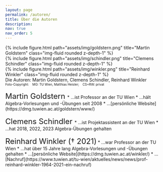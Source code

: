 ```yaml
---
layout: page
permalink: /autoren/
title: Über die Autoren
description: 
nav: true
nav_order: 5
---
```


<div class="row justify-content-sm-center">
    <div class="col-sm-4 mt-3 mt-md-0">
        {% include figure.html path="assets/img/goldstern.png" title="Martin Goldstern" class="img-fluid rounded z-depth-1" %}
    </div>
    <div class="col-sm-4 mt-3 mt-md-0">
        {% include figure.html path="assets/img/schindler.png" title="Clemens Schindler" class="img-fluid rounded z-depth-1" %}
    </div>
    <div class="col-sm-4 mt-3 mt-md-0">
        {% include figure.html path="assets/img/winkler.png" title="Reinhard Winkler" class="img-fluid rounded z-depth-1" %}
    </div>

</div>
<div class="caption">
    Die Autoren: Martin&nbsp;Goldstern, Clemens&nbsp;Schindler, Reinhard&nbsp;Winkler
    <br>
    <font size="1">Foto-Copyright:&nbsp;&nbsp;&nbsp; MG: TU Wien, Matthias Heisler; &nbsp;&nbsp;&nbsp;CS+RW: privat </font>
</div>
<br>
<font size="5"> Martin Goldstern </font>
* ...ist Professor an der TU Wien
* ...hält Algebra-Vorlesungen und -Übungen seit 2008
* ...[persönliche Website](https://dmg.tuwien.ac.at/goldstern/www/)
<br>
<br>
<font size="5"> Clemens Schindler </font>
* ...ist Projektassistent an der TU Wien
* ...hat 2018, 2022, 2023 Algebra-Übungen gehalten 
<br>
<br>
<font size="5"> Reinhard Winkler († 2021)</font>
* ...war Professor an der TU Wien
* ...hat über 15 Jahre lang Algebra-Vorlesungen und -Übungen gehalten
* ...[persönliche Website](https://dmg.tuwien.ac.at/winkler/)
* ...[Nachruf](https://www.tuwien.at/tu-wien/aktuelles/news/news/prof-reinhard-winkler-1964-2021-ein-nachruf)